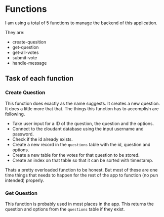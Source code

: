 # Functions

I am using a total of 5 functions to manage the backend of this application. 

They are:

* create-quesition
* get-question
* get-all-votes
* submit-vote
* handle-message

## Task of each function

### Create Question

This function does exactly as the name suggests. It creates a new question. It does a little more that that. The things this function has to accomplish are following.

* Take user input for a ID of the question, the question and the options.
* Connect to the cloudant database using the input username and password.
* Check if the id already exists.
* Create a new record in the `questions` table with the id, question and options.
* Create a new table for the votes for that question to be stored. 
* Create an index on that table so that it can be sorted with timestamp.

Thats a pretty overloaded function to be honest. But most of these are one time things that needs to happen for the rest of the app to function \(no pun intended\) properly. 

### Get Question

This function is probably used in most places in the app. This returns the question and options from the `questions` table if they exist.

